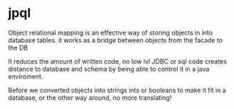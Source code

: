 # jpql

Object relational mapping is an effective way of storing objects in into database tables. it works as a bridge between objects from the facade to the DB

It reduces the amount of written code, no low lvl JDBC or sql code
creates distance to database and schema by being able to control it in a java enviroment.

Before we converted objects into strings ints or booleans to make it fit in a database, or the other way around, no more translating!
